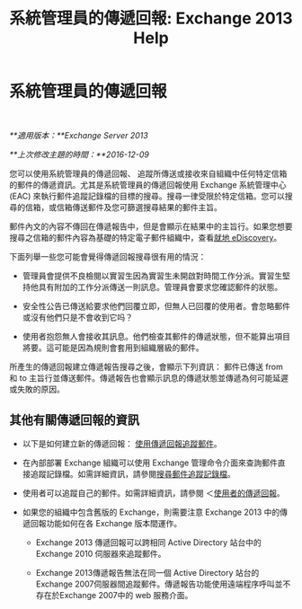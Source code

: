 ﻿---
title: '系統管理員的傳遞回報: Exchange 2013 Help'
TOCTitle: 系統管理員的傳遞回報
ms:assetid: d98623d3-e0b7-4cb9-93fb-6351b4a06137
ms:mtpsurl: https://technet.microsoft.com/zh-tw/library/JJ919241(v=EXCHG.150)
ms:contentKeyID: 51409246
ms.date: 05/21/2018
mtps_version: v=EXCHG.150
ms.translationtype: MT
---

# 系統管理員的傳遞回報

 

_**適用版本：**Exchange Server 2013_

_**上次修改主題的時間：**2016-12-09_

您可以使用系統管理員的傳遞回報、 追蹤所傳送或接收來自組織中任何特定信箱的郵件的傳遞資訊。尤其是系統管理員的傳遞回報使用 Exchange 系統管理中心 (EAC) 來執行郵件追蹤記錄檔的目標的搜尋。搜尋一律受限於特定信箱。您可以搜尋的信箱，或信箱傳送郵件及您可篩選搜尋結果的郵件主旨。

郵件內文的內容不傳回在傳遞報告中，但是會顯示在結果中的主旨行。如果您想要搜尋之信箱的郵件內容為基礎的特定電子郵件組織中，查看[就地 eDiscovery](in-place-ediscovery-exchange-2013-help.md)。

下面列舉一些您可能會覺得傳遞回報搜尋很有用的情況：

  - 管理員會提供不良檢閱以實習生因為實習生未開啟對時間工作分派。實習生堅持他具有附加的工作分派傳送一則訊息。管理員會要求您確認郵件的狀態。

  - 安全性公告已傳送給要求他們回覆立即，但無人已回覆的使用者。會忽略郵件或沒有他們只是不會收到它吗？

  - 使用者抱怨無人會接收其訊息。他們檢查其郵件的傳遞狀態，但不能算出項目將要。這可能是因為規則會套用到組織層級的郵件。

所產生的傳遞回報建立傳遞報告搜尋之後，會顯示下列資訊： 郵件已傳送 from 和 to 主旨行並傳送郵件。傳遞報告也會顯示訊息的傳遞狀態並傳遞為何可能延遲或失敗的原因。

## 其他有關傳遞回報的資訊

  - 以下是如何建立新的傳遞回報： [使用傳遞回報追蹤郵件](track-messages-with-delivery-reports-exchange-2013-help.md)。

  - 在內部部署 Exchange 組織可以使用 Exchange 管理命令介面來查詢郵件直接追蹤記錄檔。如需詳細資訊，請參閱[搜尋郵件追蹤記錄檔](search-message-tracking-logs-exchange-2013-help.md)。

  - 使用者可以追蹤自己的郵件。如需詳細資訊，請參閱 ＜[使用者的傳遞回報](https://go.microsoft.com/fwlink/?linkid=279920)。

  - 如果您的組織中包含舊版的 Exchange，則需要注意 Exchange 2013 中的傳遞回報功能如何在各 Exchange 版本間運作。
    
      - Exchange 2013 傳遞回報可以跨相同 Active Directory 站台中的 Exchange 2010 伺服器來追蹤郵件。
    
      - Exchange 2013傳遞報告無法在同一個 Active Directory 站台的Exchange 2007伺服器間追蹤郵件。傳遞報告功能使用遠端程序呼叫並不存在於Exchange 2007中的 web 服務介面。

